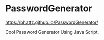 # PasswordGenerator

https://bhattz.github.io/PasswordGenerator/

Cool Password Generator Using Java Script.

